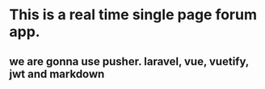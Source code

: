 # This is a real time single page forum app.

## we are gonna use pusher. laravel, vue, vuetify, jwt and markdown
